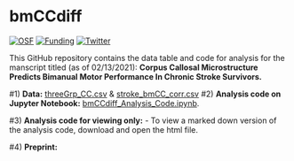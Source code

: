# bmCCdiff
[![OSF](https://img.shields.io/badge/DOI%20-10.17605%2Fosf.io%2Fuh574-yellowgreen)](https://osf.io/7j9xe/)
[![Funding](https://img.shields.io/badge/NIH-F31HD098796-blue)](https://grantome.com/grant/NIH/F31-HD098796-01)
[![Twitter](https://img.shields.io/twitter/url/https/twitter.com/rinivarg.svg?style=social&label=@rinivarg)](https://twitter.com/rinivarg)

This GitHub repository contains the data table and code for analysis for the manscript titled (as of 02/13/2021): **Corpus Callosal Microstructure Predicts Bimanual Motor Performance In Chronic Stroke Survivors.**

#1) **Data:** [threeGrp_CC.csv](https://github.com/rinivarg/bmCCdiff/blob/main/data/1_threeGrp_CC.csv) & [stroke_bmCC_corr.csv](https://github.com/rinivarg/bmCCdiff/blob/main/data/2_stroke_bmCC_corr.csv)
#2) **Analysis code on Jupyter Notebook:** [bmCCdiff_Analysis_Code.ipynb](https://github.com/rinivarg/bmCCdiff/blob/main/bmCCdiff-FINAL.ipynb). 

#3) **Analysis code for viewing only:** 
    - To view a marked down version of the analysis code, download and open the html file.

#4) **Preprint:** 
